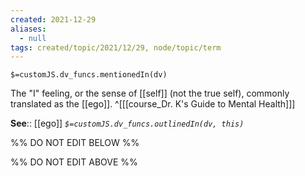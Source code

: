 ```yaml
---
created: 2021-12-29 
aliases:
  - null
tags: created/topic/2021/12/29, node/topic/term
---
```

`$=customJS.dv_funcs.mentionedIn(dv)`

The "I" feeling, or the sense of [[self]] (not the true self), commonly translated as the [[ego]].
 ^[[[course_Dr. K's Guide to Mental Health]]]

**See**:: [[ego]]
*`$=customJS.dv_funcs.outlinedIn(dv, this)`*

%% DO NOT EDIT BELOW %%

%% DO NOT EDIT ABOVE %%
